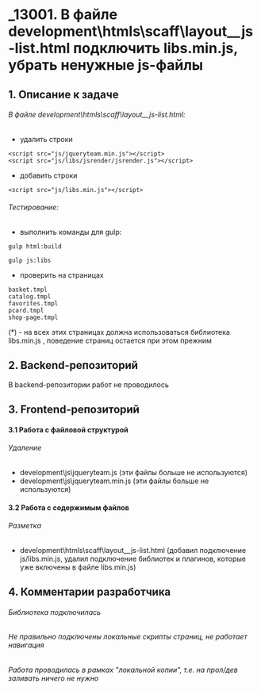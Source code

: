 # _13001. В файле development\htmls\scaff\layout__js-list.html подключить libs.min.js, убрать ненужные js-файлы

## 1. Описание к задаче

###### В файле development\htmls\scaff\layout__js-list.html:
 - удалить строки
 ```
 <script src="js/jqueryteam.min.js"></script>
 <script src="js/libs/jsrender/jsrender.js"></script>
 ```
 - добавить строки
 ```
 <script src="js/libs.min.js"></script>
 ```


###### Тестирование:
 - выполнить команды для gulp:
 ```
 gulp html:build

 gulp js:libs
 ```
 - проверить на страницах 
 ```
 basket.tmpl
 catalog.tmpl
 favorites.tmpl
 pcard.tmpl
 shop-page.tmpl
 ```
 (*) - на всех этих страницах должна использоваться библиотека libs.min.js , поведение страниц остается при этом прежним




## 2. Backend-репозиторий
В backend-репозитории работ не проводилось








## 3. Frontend-репозиторий

#### 3.1 Работа с файловой структурой
###### Удаление
 - development\js\jqueryteam.js (эти файлы больше не используются)
 - development\js\jqueryteam.min.js (эти файлы больше не используются)




#### 3.2 Работа с содержимым файлов

###### Разметка
 - development\htmls\scaff\layout__js-list.html (добавил подключение js/libs.min.js, удалил подключение библиотек и плагинов, которые уже включены в файле libs.min.js)





## 4. Комментарии разработчика
###### Библиотека подключилась
###### Не правильно подключены локальные скрипты страниц, не работает навигация
###### Работа проводилась в рамках "локальной копии", т.е. на прол/дев заливать ничего не нужно